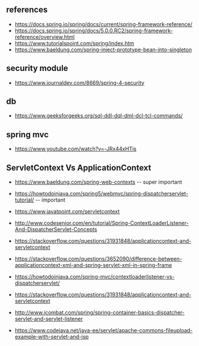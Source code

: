 ## references
- https://docs.spring.io/spring/docs/current/spring-framework-reference/
- https://docs.spring.io/spring/docs/5.0.0.RC2/spring-framework-reference/overview.html
- https://www.tutorialspoint.com/spring/index.htm
- https://www.baeldung.com/spring-inject-prototype-bean-into-singleton

## security module
- https://www.journaldev.com/8669/spring-4-security

## db
- https://www.geeksforgeeks.org/sql-ddl-dql-dml-dcl-tcl-commands/

## spring mvc
- https://www.youtube.com/watch?v=-JRx44xHTis

## ServletContext Vs ApplicationContext
- https://www.baeldung.com/spring-web-contexts   -- super important
- https://howtodoinjava.com/spring5/webmvc/spring-dispatcherservlet-tutorial/ -- important
- https://www.javatpoint.com/servletcontext
- http://www.codesenior.com/en/tutorial/Spring-ContextLoaderListener-And-DispatcherServlet-Concepts
- https://stackoverflow.com/questions/31931848/applicationcontext-and-servletcontext
- https://stackoverflow.com/questions/3652090/difference-between-applicationcontext-xml-and-spring-servlet-xml-in-spring-frame
- https://howtodoinjava.com/spring-mvc/contextloaderlistener-vs-dispatcherservlet/
- https://stackoverflow.com/questions/31931848/applicationcontext-and-servletcontext
- http://www.jcombat.com/spring/spring-container-basics-dispatcher-servlet-and-servlet-listener


- https://www.codejava.net/java-ee/servlet/apache-commons-fileupload-example-with-servlet-and-jsp
